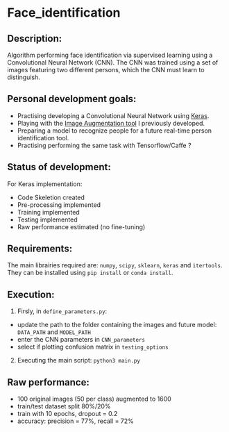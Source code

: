 # Face_identification

## Description:
Algorithm performing face identification via supervised learning using a Convolutional Neural Network (CNN). The CNN was trained using a set of images featuring two different persons, which the CNN must learn to distinguish. 

## Personal development goals:
- Practising developing a Convolutional Neural Network using [Keras](https://github.com/fchollet/keras).
- Playing with the [Image Augmentation tool](https://github.com/ethilliez/Image_augmentation) I previously developed.
- Preparing a model to recognize people for a future real-time person identification tool.
- Practising performing the same task with Tensorflow/Caffe ?

## Status of development:
For Keras implementation:
- Code Skeletion created
- Pre-processing implemented
- Training implemented
- Testing implemented
- Raw performance estimated (no fine-tuning)

## Requirements:
The main librairies required are: `numpy`, `scipy`, `sklearn`, `keras` and `itertools`. They can be installed using `pip install` or `conda install`.

## Execution:
1. Firsly, in `define_parameters.py`:
- update the path to the folder containing the images and future model: `DATA_PATH` and `MODEL_PATH`
- enter the CNN parameters in `CNN_parameters`
- select if plotting confusion matrix in `testing_options`

2. Executing the main script: `python3 main.py` 

## Raw performance:
- 100 original images (50 per class) augmented to 1600
- train/test dataset split 80%/20%
- train with 10 epochs, dropout = 0.2
- accuracy: precision = 77%, recall = 72%

